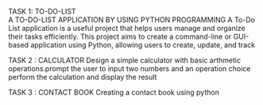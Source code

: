 TASK 1: TO-DO-LIST      
                           A TO-DO-LIST APPLICATION BY USING PYTHON PROGRAMMING A To-Do List application is a useful project that helps users manage and organize their tasks efficiently. This project aims to create a command-line or GUI-based application using Python, allowing users to create, update, and track
                           
TASK 2 : CALCULATOR
                           Design a simple calculator with basic arthmetic operations.prompt the user to input two numbers and an operation choice perform the calculation and display the result

TASK 3 : CONTACT BOOK
                           Creating a contact book using python 
                           
